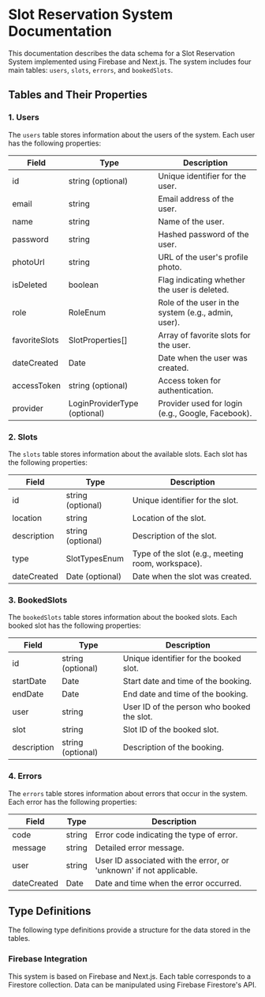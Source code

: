 # Slot Reservation System Documentation

This documentation describes the data schema for a Slot Reservation System implemented using Firebase and Next.js. The system includes four main tables: `users`, `slots`, `errors`, and `bookedSlots`.

## Tables and Their Properties

### 1. Users

The `users` table stores information about the users of the system. Each user has the following properties:

| Field           | Type                     | Description                                                                 |
|-----------------|--------------------------|-----------------------------------------------------------------------------|
| id              | string (optional)        | Unique identifier for the user.                                             |
| email           | string                   | Email address of the user.                                                  |
| name            | string                   | Name of the user.                                                           |
| password        | string                   | Hashed password of the user.                                                |
| photoUrl        | string                   | URL of the user's profile photo.                                            |
| isDeleted       | boolean                  | Flag indicating whether the user is deleted.                                |
| role            | RoleEnum                 | Role of the user in the system (e.g., admin, user).                         |
| favoriteSlots   | SlotProperties[]         | Array of favorite slots for the user.                                       |
| dateCreated     | Date                     | Date when the user was created.                                             |
| accessToken     | string (optional)        | Access token for authentication.                                            |
| provider        | LoginProviderType (optional) | Provider used for login (e.g., Google, Facebook).                         |

### 2. Slots

The `slots` table stores information about the available slots. Each slot has the following properties:

| Field        | Type            | Description                                          |
|--------------|-----------------|------------------------------------------------------|
| id           | string (optional)| Unique identifier for the slot.                     |
| location     | string          | Location of the slot.                                |
| description  | string (optional)| Description of the slot.                            |
| type         | SlotTypesEnum   | Type of the slot (e.g., meeting room, workspace).    |
| dateCreated  | Date (optional) | Date when the slot was created.                      |

### 3. BookedSlots

The `bookedSlots` table stores information about the booked slots. Each booked slot has the following properties:

| Field        | Type            | Description                                                                 |
|--------------|-----------------|-----------------------------------------------------------------------------|
| id           | string (optional)| Unique identifier for the booked slot.                                      |
| startDate    | Date            | Start date and time of the booking.                                          |
| endDate      | Date            | End date and time of the booking.                                            |
| user         | string          | User ID of the person who booked the slot.                                   |
| slot         | string          | Slot ID of the booked slot.                                                  |
| description  | string (optional)| Description of the booking.                                                  |

### 4. Errors

The `errors` table stores information about errors that occur in the system. Each error has the following properties:

| Field        | Type            | Description                                                                  |
|--------------|-----------------|------------------------------------------------------------------------------|
| code         | string          | Error code indicating the type of error.                                      |
| message      | string          | Detailed error message.                                                      |
| user         | string          | User ID associated with the error, or 'unknown' if not applicable.            |
| dateCreated  | Date            | Date and time when the error occurred.                                        |

## Type Definitions

The following type definitions provide a structure for the data stored in the tables.

### Firebase Integration
This system is based on Firebase and Next.js. Each table corresponds to a Firestore collection. Data can be manipulated using Firebase Firestore's API.